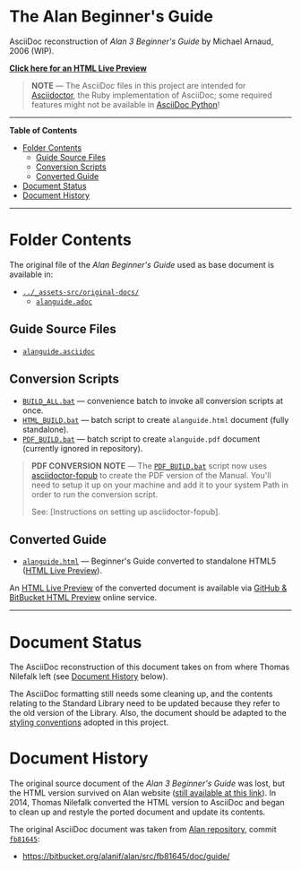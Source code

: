 # The Alan Beginner's Guide

AsciiDoc reconstruction of _Alan 3 Beginner's Guide_ by Michael Arnaud, 2006 (WIP).

__[Click here for an HTML Live Preview][HTML Live Preview]__

> __NOTE__ — The AsciiDoc files in this project are intended for [Asciidoctor], the Ruby implementation of AsciiDoc; some required features might not be available in [AsciiDoc Python]!


-----

**Table of Contents**

<!-- MarkdownTOC autolink="true" bracket="round" autoanchor="false" lowercase="only_ascii" uri_encoding="true" levels="1,2,3" -->

- [Folder Contents](#folder-contents)
    - [Guide Source Files](#guide-source-files)
    - [Conversion Scripts](#conversion-scripts)
    - [Converted Guide](#converted-guide)
- [Document Status](#document-status)
- [Document History](#document-history)

<!-- /MarkdownTOC -->

-----

# Folder Contents

The original file of the _Alan Beginner's Guide_ used as base document is available in:

- [`../_assets-src/original-docs/`](../_assets-src/original-docs/)
    + [`alanguide.adoc`](../_assets-src/original-docs/alanguide.adoc)


## Guide Source Files

- [`alanguide.asciidoc`][guide]

## Conversion Scripts

- [`BUILD_ALL.bat`][BUILD_ALL.bat] — convenience batch to invoke all conversion scripts at once.
- [`HTML_BUILD.bat`][HTML_BUILD.bat] — batch script to create `alanguide.html` document (fully standalone).
- [`PDF_BUILD.bat`][PDF_BUILD.bat] — batch script to create `alanguide.pdf` document (currently ignored in repository).

> __PDF CONVERSION NOTE__ — The [`PDF_BUILD.bat`][PDF_BUILD.bat] script now uses [asciidoctor-fopub] to create the PDF version of the Manual. You'll need to setup it up on your machine and add it to your system Path in order to run the conversion script.
> 
> See: [Instructions on setting up asciidoctor-fopub].


## Converted Guide

- [`alanguide.html`][guide html] — Beginner's Guide converted to standalone HTML5 ([HTML Live Preview]).

An [HTML Live Preview] of the converted document is available via [GitHub & BitBucket HTML Preview] online service.

-------------------------------------------------------------------------------

# Document Status

The AsciiDoc reconstruction of this document takes on from where Thomas Nilefalk left (see [Document History] below).

The AsciiDoc formatting still needs some cleaning up, and the contents relating to the Standard Library need to be updated because they refer to the old version of the Library. Also, the document should be adapted to the [styling conventions] adopted in this project.



# Document History

The original source document of the _Alan 3 Beginner's Guide_ was lost, but the HTML version survived on Alan website ([still available at this link][alanguide www]). In 2014, Thomas Nilefalk converted the HTML version to AsciiDoc and began to clean up and restyle the ported document and update its contents.

The original AsciiDoc document was taken from [Alan repository], commit [`fb81645`][fb81645]:

- https://bitbucket.org/alanif/alan/src/fb81645/doc/guide/

<!-----------------------------------------------------------------------------
                               REFERENCE LINKS                                
------------------------------------------------------------------------------>

[HTML Live Preview]: http://htmlpreview.github.io/?https://github.com/alan-if/alan-docs/blob/master/alanguide/alanguide.html "Preview the 'Alan 3 Beginner's Guide' via GitHub & BitBucket HTML Preview"
[GitHub & BitBucket HTML Preview]: http://htmlpreview.github.io


[Alan repository]: https://bitbucket.org/alanif/alan/src/master/ "Visit Alan repository at Bitbucket"

[fb81645]: https://bitbucket.org/alanif/alan/src/fb81645/ "View Alan repository's commit fb81645"

[alanguide www]: https://alanif.se/files/alanguide/alanguide.html "View the 'Alan 3 Beginner's Guide' at Alan website (outdated version)"

[styling conventions]: ../CONVENTIONS.md "Read the 'Formatting and Styling Conventions' guidelines adopted in Alan-Docs"
[BUILD_ALL.bat]:  ./BUILD_ALL.bat  "Batch script to invoke all the Alan Guide conversion scripts."
[HTML_BUILD.bat]: ./HTML_BUILD.bat "Batch script to convert the Alan Guide to a single-file standalone HTML5 document."
[PDF_BUILD.bat]: ./PDF_BUILD.bat "Batch script to convert the Alan Guide to PDF document."


<!-- AsciiDoctor -->

[Asciidoctor]: https://asciidoctor.org/ "Visit AsciiDoctor website (Ruby implementation)"
[Asciidoctor PDF]: https://github.com/asciidoctor/asciidoctor-pdf "Visit the Asciidoctor PDF repository"
[asciidoctor-fopub]: https://github.com/asciidoctor/asciidoctor-fopub "Visit the asciidoctor-fopub repository"

[AsciiDoc Python]: http://asciidoc.org/ "Visit AsciiDoc website (original Python implementation)"

[Issue #2106]: https://github.com/asciidoctor/asciidoctor/issues/2106 "Issue #2106 — Add extension point for integrating an alternative source highlighter"

[Rouge]: http://rouge.jneen.net/ "Visti Rouge website (code highlighter in Ruby)"

<!-- Project Files -->

[guide]: ./alanguide.asciidoc
[guide html]: ./alanguide.html

[BUILD_ALL.bat]:  ./BUILD_ALL.bat  "Batch script to invoke all the Alan Guide conversion scripts."
[HTML_BUILD.bat]: ./HTML_BUILD.bat "Batch script to convert the Alan Guide to a single-file standalone HTML5 document."
[PDF_BUILD.bat]: ./PDF_BUILD.bat "Batch script to convert the Alan Guide to PDF document."



<!-- In-Doc Croos References -->

[Document History]: #document-history "Jump to the section about the history of this document"

<!-- EOF -->

